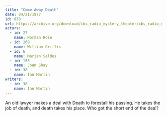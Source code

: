 ```yaml
---
title: "Come Away Death"
date: 04/21/1977
id: 638
url: https://archive.org/download/cbs_radio_mystery_theater/cbs_radio_mystery_theater-0601-0650.zip/cbs_radio_mystery_theater-0601-0650%2Fcbsrmt_0638_come_away_death.mp3
actors:  
  - id: 27
    name: Norman Rose  
  - id: 269
    name: William Griffis  
  - id: 6
    name: Marian Seldes  
  - id: 155
    name: Joan Shay  
  - id: 38
    name: Ian Martin
writers:  
  - id: 38
    name: Ian Martin
---
```

An old lawyer makes a deal with Death to forestall his passing. He takes the job of death, and death takes his place. Who got the short end of the deal?